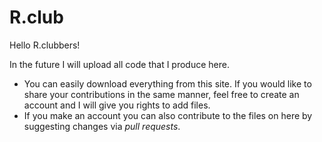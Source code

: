 # R.club
  
Hello R.clubbers!

In the future I will upload all code that I produce here. 
* You can easily download everything from this site. If you would like to share your contributions in the same manner, feel free to create an account and I will give you rights to add files.
* If you make an account you can also contribute to the files on here by suggesting changes via *pull requests*.
